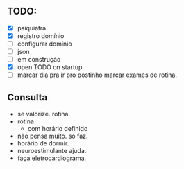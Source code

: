 ## TODO:
- [x] psiquiatra
- [x] registro domínio
- [ ] configurar domínio
- [ ] json
- [ ] em construção
- [x] open TODO on startup
- [ ] marcar dia pra ir pro postinho marcar exames de rotina.

## Consulta
- se valorize. rotina.
- rotina
	- com horário definido
- não pensa muito. só faz.
- horário de dormir.
- neuroestimulante ajuda.
- faça eletrocardiograma.